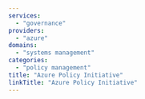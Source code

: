 ```yaml
---
services:
  - "governance"
providers:
  - "azure"
domains:
  - "systems management"
categories:
  - "policy management"
title: "Azure Policy Initiative"
linkTitle: "Azure Policy Initiative"
---
```

